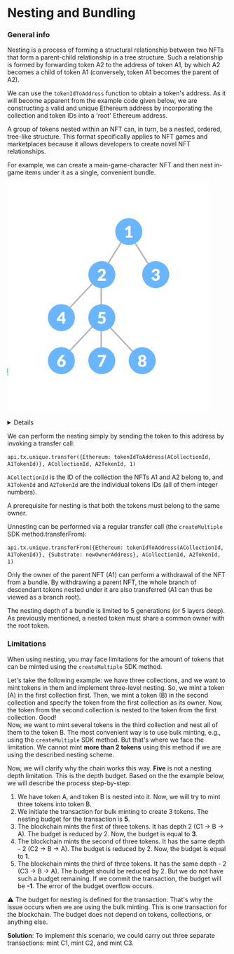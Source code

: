 # Nesting and Bundling 

### General info

Nesting is a process of forming a structural relationship between two NFTs that form a parent-child relationship in a tree structure. Such a relationship is formed by forwarding token A2 to the address of token A1, by which A2 becomes a child of token A1 (conversely, token A1 becomes the parent of A2).

We can use the `tokenIdToAddress` function to obtain a token's address. As it will become apparent from the example code given below, we are constructing a valid and unique Ethereum address by incorporating the collection and token IDs into a 'root' Ethereum address.

A group of tokens nested within an NFT can, in turn, be a nested, ordered, tree-like structure. This format specifically applies to NFT games and marketplaces because it allows developers to create novel NFT relationships.

For example, we can create a main-game-character NFT and then nest in-game items under it as a single, convenient bundle.

![Nesting](../images/nesting.png)

<Details>
<template v-slot:header>
Sample code
</template><template v-slot:body>

```typescript:no-line-numbers
import { ethers } from 'ethers';
 
const tokenIdToAddress = (collectionId, tokenId) => {
  if (collectionId >= 0xffffffff || collectionId < 0) 
    throw new Error('collectionId overflow');
  if (tokenId >= 0xffffffff || tokenId < 0) 
    throw new Error('tokenId overflow');
  return ethers.utils.toChecksumAddress(
    `0xf8238ccfff8ed887463fd5e0${collectionId.toString(16).padStart(8, '0')}${tokenId.toString(16).padStart(8, '0')}`
 );
}
```
</template>
</Details>

We can perform the nesting simply by sending the token to this address by invoking a transfer call:

```typescript:no-line-numbers
api.tx.unique.transfer({Ethereum: tokenIdToAddress(ACollectionId, A1TokenId)}, ACollectionId, A2TokenId, 1)
```

`ACollectionId` is the ID of the collection the NFTs A1 and A2 belong to, and `A1TokenId` and `A2TokenId` are the individual tokens IDs (all of them integer numbers).

A prerequisite for nesting is that both the tokens must belong to the same owner.

Unnesting can be performed via a regular transfer call (the `createMultiple` SDK method.transferFrom):

```typescript:no-line-numbers
api.tx.unique.transferFrom({Ethereum: tokenIdToAddress(ACollectionId, A1TokenId)}, {Substrate: newOwnerAddress}, ACollectionId, A2TokenId, 1)
```

Only the owner of the parent NFT (A1) can perform a withdrawal of the NFT from a bundle. By withdrawing a parent NFT, the whole branch of descendant tokens nested under it are also transferred (A1 can thus be viewed as a branch root).

The nesting depth of a bundle is limited to 5 generations (or 5 layers deep). As previously mentioned, a nested token must share a common owner with the root token.

### Limitations

When using nesting, you may face limitations for the amount of tokens that can be minted using the `createMultiple` SDK method.

Let's take the following example: we have three collections, and we want to mint tokens in them and implement three-level nesting.
So, we mint a token (A) in the first collection first. Then, we mint a token (B) in the second collection and specify the token from the first collection as its owner. Now, the token from the second collection is nested to the token from the first collection. Good!  
Now, we want to mint several tokens in the third collection and nest all of them to the token B.
The most convenient way is to use bulk minting, e.g., using the `createMultiple` SDK method. But that's where we face the limitation.
We cannot mint **more than 2 tokens** using this method if we are using the described nesting scheme. 

Now, we will clarify why the chain works this way. **Five** is not a nesting depth limitation. This is the depth budget. Based on the
the example below, we will describe the process step-by-step: 

1. We have token A, and token B is nested into it. Now, we will try to mint three tokens into token B.
2. We initiate the transaction for bulk minting to create 3 tokens. The nesting budget for the transaction is **5**.
3. The blockchain mints the first of three tokens. It has depth 2 (C1 -> B -> A). The budget is reduced by 2. Now, the budget is equal to **3**. 
4. The blockchain mints the second of three tokens. It has the same depth - 2 (C2 -> B -> A). The budget is reduced by 2. 
Now, the budget is equal to **1**.
5. The blockchain mints the third of three tokens. It has the same depth - 2 (C3 -> B -> A). The budget should be reduced by 2. 
But we do not have such a budget remaining. If we commit the transaction, the budget will be **-1**. The error of the budget overflow occurs. 

:warning: The budget for nesting is defined for the transaction. That's why the issue occurs when we are using the bulk minting.
This is one transaction for the blockchain. The budget does not depend on tokens, collections, or anything else. 

**Solution**: To implement this scenario, we could carry out three separate transactions: mint C1, mint C2, and mint C3. 